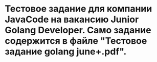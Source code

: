 # Тестовое задание для компании JavaCode на вакансию Junior Golang Developer. Само задание содержится в файле "Тестовое задание golang june+.pdf".